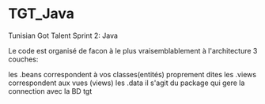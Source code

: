# TGT_Java
Tunisian Got Talent Sprint 2: Java

Le code est organisé de facon à le plus vraisemblablement à l'architecture 3 couches:

les .beans correspondent à vos classes(entités) proprement dites
les .views correspondent aux vues (views) 
les .data il s'agit du package qui gere la connection avec la BD tgt
